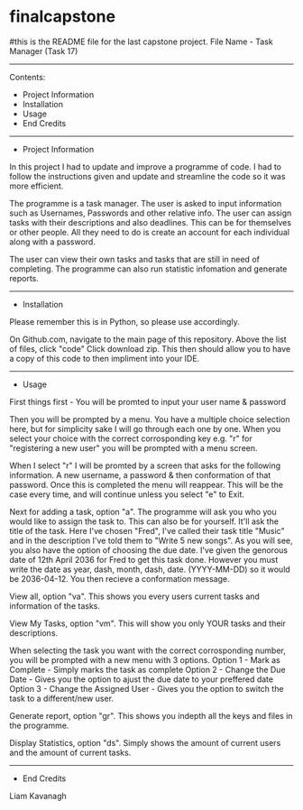# finalcapstone
#this is the README file for the last capstone project.
File Name - Task Manager (Task 17)
***
Contents:
- Project Information
- Installation
- Usage
- End Credits
***

- Project Information
  
In this project I had to update and improve a programme of code.
I had to follow the instructions given and update and streamline the code so it was more efficient.

The programme is a task manager. The user is asked to input information such as Usernames, Passwords and other relative info.
The user can assign tasks with their descriptions and also deadlines. This can be for themselves or other people.
All they need to do is create an account for each individual along with a password.

The user can view their own tasks and tasks that are still in need of completing.
The programme can also run statistic infomation and generate reports.

***
- Installation

Please remember this is in Python, so please use accordingly.

On Github.com, navigate to the main page of this repository.
Above the list of files, click "code"
Click download zip. This then should allow you to have a copy of this code to then impliment into your IDE.

***
- Usage
  
First things first - You will be promted to input your user name & password

Then you will be prompted by a menu.  You have a multiple choice selection here, but for simplicity sake I will go through each one by one.
When you select your choice with the correct corrosponding key e.g. "r" for "registering a new user" you will be prompted with a menu screen.

When I select "r" I will be promted by a screen that asks for the following information. A new username, a password & then conformation of that password.
Once this is completed the menu will reappear. This will be the case every time, and will continue unless you select "e" to Exit.

Next for adding a task, option "a". The programme will ask you who you would like to assign the task to. This can also be for yourself.
It'll ask the title of the task. Here I've chosen "Fred", I've called their task title "Music" and in the description I've told them to "Write 5 new songs".
As you will see, you also have the option of choosing the due date. I've given the genorous date of 12th April 2036 for Fred to get this task done.
However you must write the date as year, dash, month, dash, date. (YYYY-MM-DD) so it would be 2036-04-12. You then recieve a conformation message.

View all, option "va". This shows you every users current tasks and information of the tasks.

View My Tasks, option "vm". This will show you only YOUR tasks and their descriptions. 

When selecting the task you want with the correct corrosponding number, you will be prompted with a new menu with 3 options.
Option 1 - Mark as Complete - Simply marks the task as complete
Option 2 - Change the Due Date - Gives you the option to ajust the due date to your preffered date
Option 3 - Change the Assigned User - Gives you the option to switch the task to a different/new user.

Generate report, option "gr". This shows you indepth all the keys and files in the programme.

Display Statistics, option "ds". Simply shows the amount of current users and the amount of current tasks.

***
- End Credits

Liam Kavanagh
